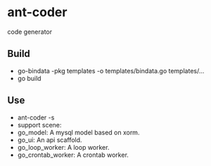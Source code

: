 # ant-coder
code generator

## Build
- go-bindata -pkg templates -o templates/bindata.go templates/...
- go build

## Use
- ant-coder -s <scene>
- support scene: 
 - go\_model: A mysql model based on xorm.
 - go\_ui: An api scaffold.
 - go\_loop\_worker: A loop worker.
 - go\_crontab\_worker: A crontab worker.
